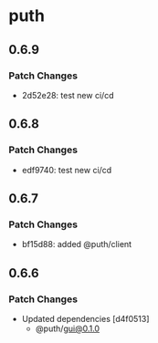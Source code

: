 # puth

## 0.6.9

### Patch Changes

- 2d52e28: test new ci/cd

## 0.6.8

### Patch Changes

- edf9740: test new ci/cd

## 0.6.7

### Patch Changes

- bf15d88: added @puth/client

## 0.6.6

### Patch Changes

- Updated dependencies [d4f0513]
  - @puth/gui@0.1.0
